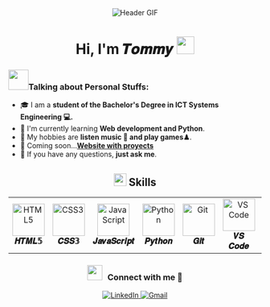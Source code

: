 <div align="center">
  <img src="https://user-images.githubusercontent.com/73097560/115834477-dbab4500-a447-11eb-908a-139a6edaec5c.gif" alt="Header GIF">
</div>

<h1 align="center"><b>Hi, I'm 𝑻𝒐𝒎𝒎𝒚 </b> <img src="https://media.giphy.com/media/hvRJCLFzcasrR4ia7z/giphy.gif" width="35"></h1>

### <img src="https://i.gifer.com/3sjy.gif" width="40">Talking about Personal Stuffs:

- 🎓 I am a **student of the Bachelor's Degree in ICT Systems Engineering 💻.**
- 🌱 I'm currently learning **Web development and Python**. 
- 🤔 My hobbies are **listen music 🎵 and play games♟**.
- 📝 Coming soon...**[Website with proyects](https://tommy0410.github.io/Tommy/)**
- 💬 If you have any questions, **just ask me**.




<h2 align="center"><img src="https://media2.giphy.com/media/QssGEmpkyEOhBCb7e1/giphy.gif?cid=ecf05e47a0n3gi1bfqntqmob8g9aid1oyj2wr3ds3mg700bl&rid=giphy.gif" width="25"> <b>Skills</b></h2>

<table align="center">
  <tr>
    <td align="center">
      <img height="64px" src="https://upload.wikimedia.org/wikipedia/commons/thumb/6/61/HTML5_logo_and_wordmark.svg/1200px-HTML5_logo_and_wordmark.svg.png" alt="HTML5" title="HTML5">
      <br><b>𝑯𝑻𝑴𝑳𝟝</b>
    </td>
    <td align="center">
      <img height="64px" src="https://cdn.svgporn.com/logos/css-3.svg" alt="CSS3" title="CSS3">
      <br><b>𝑪𝑺𝑺𝟛</b>
    </td>
    <td align="center">
      <img height="64px" src="https://cdn.svgporn.com/logos/javascript.svg" alt="JavaScript" title="JavaScript">
      <br><b>𝑱𝒂𝒗𝒂𝑺𝒄𝒓𝒊𝒑𝒕</b>
    </td>
    <td align="center">
      <img height="64px" src="https://cdn.svgporn.com/logos/python.svg" alt="Python" title="Python">
      <br><b>𝑷𝒚𝒕𝒉𝒐𝒏</b>
    </td>
    <td align="center">
      <img height="64px" src="https://cdn.svgporn.com/logos/git-icon.svg" alt="Git" title="Git">
      <br><b>𝑮𝒊𝒕</b>
    </td>
    <td align="center">
      <img height="64px" src="https://cdn.svgporn.com/logos/visual-studio-code.svg" alt="VS Code" title="VS Code">
      <br><b>𝑽𝑺 𝑪𝒐𝒅𝒆</b>
    </td>
    <td align="center">
      <img height="64px" src="https://upload.wikimedia.org/wikipedia/commons/thumb/a/af/Adobe_Photoshop_CC_icon.svg/640px-Adobe_Photoshop_CC_icon.svg.png" alt="Adobe Premiere" title="Adobe Premiere">
      <br><b>𝑨𝒅𝒐𝒃𝒆 𝑷𝒉𝒐𝒕𝒐𝒔𝒉𝒐𝒑</b>
    </td>
  </tr>
</table>



<h3 align="center" > <img src="https://github.com/7oSkaaa/7oSkaaa/blob/main/Images/about_me.gif?raw=true" width="30" height="30" style="margin-right: 10px;">Connect with me 🤝 </h3>
<div align="center">
  <a href="https://www.linkedin.com/in/tommyrojas" target="_blank">
    <img src="https://img.shields.io/badge/LinkedIn-0077B5?style=for-the-badge&logo=linkedin&logoColor=white" alt="LinkedIn">
  </a>
  <a href="mailto:t.gamer0410@gmail.com" target="_blank">
    <img src="https://img.shields.io/badge/Gmail-D14836?style=for-the-badge&logo=gmail&logoColor=white" alt="Gmail">
  </a>
</div>
